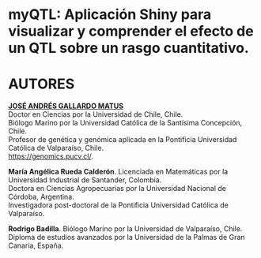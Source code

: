 # myQTL: Aplicación Shiny para visualizar y comprender el efecto de un QTL sobre un rasgo cuantitativo.

# AUTORES

[**JOSÉ ANDRÉS GALLARDO MATUS**](https://github.com/DrJoseGallardo)  
Doctor en Ciencias por la Universidad de Chile, Chile.  
Biólogo Marino por la Universidad Católica de la Santísima Concepción, Chile.  
Profesor de genética y genómica aplicada en la Pontificia Universidad Católica de Valparaíso, Chile.  
https://genomics.pucv.cl/. 

**María Angélica Rueda Calderón**. 
Licenciada en Matemáticas por la Universidad Industrial de Santander, Colombia.  
Doctora en Ciencias Agropecuarias por la Universidad Nacional de Córdoba, Argentina.  
Investigadora post-doctoral de la Pontificia Universidad Católica de Valparaíso. 

**Rodrigo Badilla**. 
Biólogo Marino por la Universidad de Valparaíso, Chile.   
Diploma de estudios avanzados por la Universidad de la Palmas de Gran Canaria, España.   

